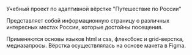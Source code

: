 Учебный проект по адаптивной вёрстке "Путешествие по России"

Представляет собой информационную страницу о различных интересных местах России, которые достойны посещения.

Применяются основы языков html и css, флексбокс и grid-верстка, медиазапросы. Вёрстка осуществлялась на основе макета
в Figma.


